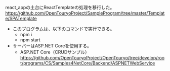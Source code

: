 react_appの土台にReactTemplateの処理を移行した。
https://github.com/OpenTouryoProject/SampleProgram/tree/master/Template/SPATemplate

- このプログラムは、以下のコマンドで実行できる。
  - npm i
  - npm start
- サーバーはASP.NET Coreを使用する。
  - ASP.NET Core（CRUDサンプル）  
https://github.com/OpenTouryoProject/OpenTouryo/tree/develop/root/programs/CS/Samples4NetCore/Backend/ASPNETWebService
